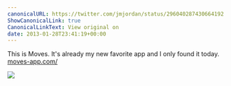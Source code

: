 ```yaml
---
canonicalURL: https://twitter.com/jmjordan/status/296040287430664192
ShowCanonicalLink: true
CanonicalLinkText: View original on
date: 2013-01-28T23:41:19+00:00
---
```

This is Moves. It's already my new favorite app and I only found it today.  [moves-app.com/](https://moves-app.com/)

![](/images/296040287430664192-BBu_EqyCYAA6vLj.jpg)